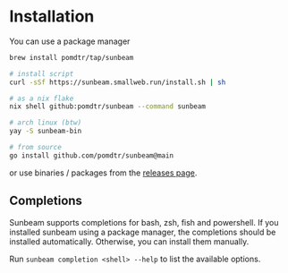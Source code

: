 # Installation

You can use a package manager

```bash
brew install pomdtr/tap/sunbeam

# install script
curl -sSf https://sunbeam.smallweb.run/install.sh | sh

# as a nix flake
nix shell github:pomdtr/sunbeam --command sunbeam

# arch linux (btw)
yay -S sunbeam-bin

# from source
go install github.com/pomdtr/sunbeam@main
```

or use binaries / packages from the [releases page](https://github.com/pomdtr/sunbeam/releases/latest).

## Completions

Sunbeam supports completions for bash, zsh, fish and powershell. If you installed sunbeam using a package manager, the completions should be installed automatically. Otherwise, you can install them manually.

Run `sunbeam completion <shell> --help` to list the available options.
